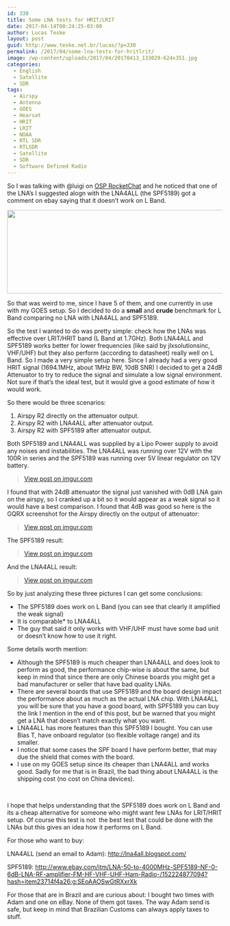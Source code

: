 ```yaml
---
id: 330
title: Some LNA tests for HRIT/LRIT
date: 2017-04-14T00:24:25-03:00
author: Lucas Teske
layout: post
guid: http://www.teske.net.br/lucas/?p=330
permalink: /2017/04/some-lna-tests-for-hritlrit/
image: /wp-content/uploads/2017/04/20170413_133029-624x351.jpg
categories:
  - English
  - Satellite
  - SDR
tags:
  - Airspy
  - Antenna
  - GOES
  - Hearsat
  - HRIT
  - LRIT
  - NOAA
  - RTL SDR
  - RTLSDR
  - Satellite
  - SDR
  - Software Defined Radio
---
```

So I was talking with @luigi on [OSP RocketChat](https://osp.teske.net.br/) and he noticed that one of the LNA&#8217;s I suggested alogn with the LNA4ALL (the SPF5189) got a comment on ebay saying that it doesn&#8217;t work on L Band.

[<img class="alignnone size-full wp-image-331" src="https://www.teske.net.br/lucas/wp-content/uploads/2017/04/Captura-de-tela-de-2017-04-13-23-55-56.png" alt="" width="612" height="195" srcset="https://www.teske.net.br/lucas/wp-content/uploads/2017/04/Captura-de-tela-de-2017-04-13-23-55-56.png 612w, https://www.teske.net.br/lucas/wp-content/uploads/2017/04/Captura-de-tela-de-2017-04-13-23-55-56-300x96.png 300w" sizes="(max-width: 612px) 100vw, 612px" />](https://www.teske.net.br/lucas/wp-content/uploads/2017/04/Captura-de-tela-de-2017-04-13-23-55-56.png)

So that was weird to me, since I have 5 of them, and one currently in use with my GOES setup. So I decided to do a **small** and **crude** benchmark for L Band comparing no LNA with LNA4ALL and SPF5189.

<!--more-->

So the test I wanted to do was pretty simple: check how the LNAs was effective over LRIT/HRIT band (L Band at 1.7GHz). Both LNA4ALL and SPF5189 works better for lower frequencies (like said by jlxsolutionsinc, VHF/UHF) but they also perform (according to datasheet) really well on L Band. So I made a very simple setup here. Since I already had a very good HRIT signal (1694.1MHz, about 1MHz BW, 10dB SNR) I decided to get a 24dB Attenuator to try to reduce the signal and simulate a low signal environment. Not sure if that&#8217;s the ideal test, but it would give a good estimate of how it would work.

So there would be three scenarios:

  1. Airspy R2 directly on the attenuator output.
  2. Airspy R2 with LNA4ALL after attenuator output.
  3. Airspy R2 with SPF5189 after attenuator output.

Both SPF5189 and LNA4ALL was supplied by a Lipo Power supply to avoid any noises and instabilities. The LNA4ALL was running over 12V with the 100R in series and the SPF5189 was running over 5V linear regulator on 12V battery.

<blockquote class="imgur-embed-pub" lang="en" data-id="x1l96Y7">
  <p>
    <a href="http://imgur.com/x1l96Y7">View post on imgur.com</a>
  </p>
</blockquote>



I found that with 24dB attenuator the signal just vanished with 0dB LNA gain on the airspy, so I cranked up a bit so it would appear as a weak signal so it would have a best comparison. I found that 4dB was good so here is the GQRX screenshot for the Airspy directly on the output of attenuator:

<blockquote class="imgur-embed-pub" lang="en" data-id="zcRqzsv">
  <p>
    <a href="http://imgur.com/zcRqzsv">View post on imgur.com</a>
  </p>
</blockquote>



The SPF5189 result:

<blockquote class="imgur-embed-pub" lang="en" data-id="rrbu30P">
  <p>
    <a href="http://imgur.com/rrbu30P">View post on imgur.com</a>
  </p>
</blockquote>



And the LNA4ALL result:

<blockquote class="imgur-embed-pub" lang="en" data-id="WHkJVQp">
  <p>
    <a href="http://imgur.com/WHkJVQp">View post on imgur.com</a>
  </p>
</blockquote>



So by just analyzing these three pictures I can get some conclusions:

  * The SPF5189 does work on L Band (you can see that clearly it amplified the weak signal)
  * It is comparable* to LNA4ALL
  * The guy that said it only works with VHF/UHF must have some bad unit or doesn&#8217;t know how to use it right.

Some details worth mention:

  * Although the SPF5189 is much cheaper than LNA4ALL and does look to perform as good, the performance chip-wise is about the same, but keep in mind that since there are only Chinese boards you might get a bad manufacturer or seller that have bad quality LNAs.
  * There are several boards that use SPF5189 and the board design impact the performance about as much as the actual LNA chip. With LNA4ALL you will be sure that you have a good board, with SPF5189 you can buy the link I mention in the end of this post, but be warned that you might get a LNA that doesn&#8217;t match exactly what you want.
  * LNA4ALL has more features than this SPF5189 I bought. You can use Bias T, have onboard regulator (so flexible voltage range) and its smaller.
  * I notice that some cases the SPF board I have perform better, that may due the shield that comes with the board.
  * I use on my GOES setup since its cheaper than LNA4ALL and works good. Sadly for me that is in Brazil, the bad thing about LNA4ALL is the shipping cost (no cost on China devices).

&nbsp;

I hope that helps understanding that the SPF5189 does work on L Band and its a cheap alternative for someone who might want few LNAs for LRIT/HRIT setup. Of course this test is not  the best test that could be done with the LNAs but this gives an idea how it performs on L Band.

For those who want to buy:

LNA4ALL (send an email to Adam): <http://lna4all.blogspot.com/>

SPF5189: <http://www.ebay.com/itm/LNA-50-to-4000MHz-SPF5189-NF-0-6dB-LNA-RF-amplifier-FM-HF-VHF-UHF-Ham-Radio-/152224877094?hash=item23714f4a26:g:SEoAAOSwGtRXxrXk>

For those that are in Brazil and are curious about: I bought two times with Adam and one on eBay. None of them got taxes. The way Adam send is safe, but keep in mind that Brazilian Customs can always apply taxes to stuff.
